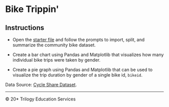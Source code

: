 # Bike Trippin'

## Instructions

* Open the [starter file](Unsolved/bike_trippin.ipynb) and follow the prompts to import, split, and summarize the community bike dataset.

* Create a bar chart using Pandas and Matplotlib that visualizes how many individual bike trips were taken by gender.

* Create a pie graph using Pandas and Matplotlib that can be used to visualize the trip duration by gender of a single bike id, `bikeid`.

Data Source: [Cycle Share Dataset](https://www.kaggle.com/pronto/cycle-share-dataset#trip.csv).
- - -

© 20* Trilogy Education Services
